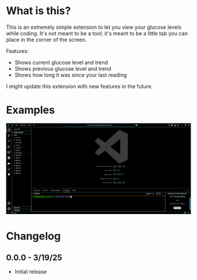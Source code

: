 # What is this?

This is an extremely simple extension to let you view your glucose levels while coding. It's not meant to be a tool; it's meant to be a little tab you can place in the corner of the screen.

Features:
- Shows current glucose level and trend
- Shows previous glucose level and trend
- Shows how long it was since your last reading

I might update this extension with new features in the future.

# Examples

![Example #1](https://raw.githubusercontent.com/Calebh101/dexcom-monitor-vscode/refs/heads/master/icons/example1.png)

# Changelog

## 0.0.0 - 3/19/25

- Initial release